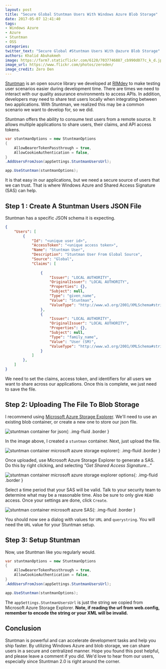 ```yaml
---
layout: post
title: "Secure Global Stuntman Users With Windows Azure Blob Storage"
date: 2017-05-07 12:41:40
tags:
- Windows Azure
- Azure
- Stuntman
- OSS
categories:
twitter_text: "Secure Global #Stuntman Users With @azure Blob Storage"
authors: Khalid Abuhakmeh
image: https://farm7.staticflickr.com/6120/7037746887_cb990d077c_k_d.jpg
image_url: https://www.flickr.com/photos/zeroden/
image_credit: Zero Den
---
```


[Stuntman](https://rimdev.io/stuntman) is an open source library we developed at [RIMdev](https://rimdev.io) to make testing user scenarios easier during development time. There are times we need to interact with our quality assurance environments to access APIs. In addition, developers may need to share test users locally when integrating between two applications. With Stuntman, we realized this may be a common scenario we want to develop for, so we did. 

Stuntman offers the ability to consume test users from a remote source. It allows multiple applications to share users, their claims, and API access tokens.

```csharp
var stuntmanOptions = new StuntmanOptions
{
    AllowBearerTokenPassthrough = true,
    AllowCookieAuthentication = false,
}
.AddUsersFromJson(appSettings.StuntmanUsersUrl);

app.UseStuntman(stuntmanOptions);
```

It is that easy in our applications, but we need a secure source of users that we can trust. That is where Windows Azure and Shared Access Signature (SAS) can help.

## Step 1 : Create A Stuntman Users JSON File

Stuntman has a specific JSON schema it is expecting.

```json
{
    "Users": [
        {
            "Id": "<unique user id>",
            "AccessToken": "<unique access token>",
            "Name": "Stuntman User",
            "Description": "Stuntman User From Global Source",
            "Source": "Global",
            "Claims": [
              
                {
                    "Issuer": "LOCAL AUTHORITY",
                    "OriginalIssuer": "LOCAL AUTHORITY",
                    "Properties": {},
                    "Subject": null,
                    "Type": "given_name",
                    "Value": "Stuntman",
                    "ValueType": "http://www.w3.org/2001/XMLSchema#string"
                },
                {
                    "Issuer": "LOCAL AUTHORITY",
                    "OriginalIssuer": "LOCAL AUTHORITY",
                    "Properties": {},
                    "Subject": null,
                    "Type": "family_name",
                    "Value": "User (SM)",
                    "ValueType": "http://www.w3.org/2001/XMLSchema#string"
                }
            ]
        },      
    ]
}
```

We need to set the claims, access token, and identifiers for all users we want to share across our applications. Once this is complete, we just need to save the file.

## Step 2: Uploading The File To Blob Storage

I recommend using [Microsoft Azure Storage Explorer](http://storageexplorer.com/). We'll need to use an existing blob container, or create a new one to store our json file.

![stuntman container for json](/images/stuntman-global-users/stuntman-azure-step-1.png){: .img-fluid .border }

In the image above, I created a `stuntman` container. Next, just upload the file.

![stuntman container microsoft azure storage explorer](/images/stuntman-global-users/stuntman-azure-step-2.png){: .img-fluid .border }

Once uploaded, use Microsoft Azure Storage Explorer to generate a SAS. Do this by right clicking, and selecting *"Get Shared Access Signature..."*

![stuntman container microsoft azure storage explorer options](/images/stuntman-global-users/stuntman-azure-step-3.png){: .img-fluid .border }

Select a time period that your SAS will be valid. Talk to your security team to determine what may be a reasonable time. Also be sure to only give `READ` access. Once your settings are done, click `Create`.

![stuntman container microsoft azure SAS](/images/stuntman-global-users/stuntman-azure-step-4.png){: .img-fluid .border }

You should now see a dialog with values for `URL` and `querystring`. You will need the `URL` value for your Stuntman setup.

## Step 3: Setup Stuntman

Now, use Stuntman like you regularly would. 

```csharp
var stuntmanOptions = new StuntmanOptions
{
    AllowBearerTokenPassthrough = true,
    AllowCookieAuthentication = false,
}
.AddUsersFromJson(appSettings.StuntmanUsersUrl);

app.UseStuntman(stuntmanOptions);
```

The `appSettings.StuntmanUsersUrl` is just the string we copied from Microsoft Azure Storage Explorer. **Note, if reading the url from web.config, remember to encode the string or your XML will be invalid.**

## Conclusion

Stuntman is powerful and can accelerate development tasks and help you ship faster. By utilizing Windows Azure and blob storage, we can share users in a secure and centralized manner. Hope you found this post helpful, and please leave a comment if you did. We'd love to hear from our users, especially since Stuntman 2.0 is right around the corner.
